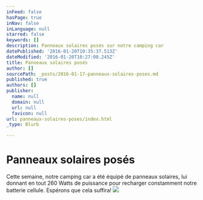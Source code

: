 ```yaml
---
inFeed: false
hasPage: true
inNav: false
inLanguage: null
starred: false
keywords: []
description: Panneaux solaires posés sur notre camping car
datePublished: '2016-01-20T10:35:37.513Z'
dateModified: '2016-01-20T10:27:08.245Z'
title: Panneaux solaires posés
author: []
sourcePath: _posts/2016-01-17-panneaux-solaires-poses.md
published: true
authors: []
publisher:
  name: null
  domain: null
  url: null
  favicon: null
url: panneaux-solaires-poses/index.html
_type: Blurb

---
```

# Panneaux solaires posés

Cette semaine, notre camping car a été équipé de panneaux solaires, lui donnant en tout 260 Watts de puissance pour recharger constamment notre batterie cellule. Espérons que cela suffira!
![](https://the-grid-user-content.s3-us-west-2.amazonaws.com/08d69e6d-b23c-4f85-b5c1-cb435a20e58d.jpg)